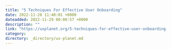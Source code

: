 ```yaml
---
title: "5 Techniques For Effective User Onboarding"
date: 2022-11-28 11:40:01 +0000
dateadded: 2022-11-29 00:00:57 +0000
description: ""
link: "https://uxplanet.org/5-techniques-for-effective-user-onboarding-2fb9cc57e923?source=rss----819cc2aaeee0---4"
category:
directory: _directory/ux-planet.md
---
```

